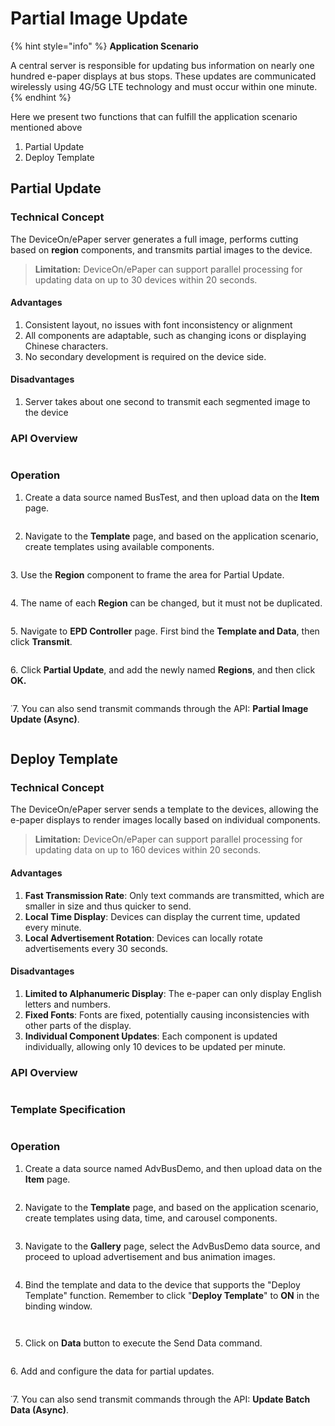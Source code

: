 # Partial Image Update

{% hint style="info" %}
**Application Scenario**

A central server is responsible for updating bus information on nearly one hundred e-paper displays at bus stops. These updates are communicated wirelessly using 4G/5G LTE technology and must occur within one minute.
{% endhint %}

Here we present two functions that can fulfill the application scenario mentioned above

1. Partial Update
2. Deploy Template

## Partial Update

### Technical Concept

The DeviceOn/ePaper server generates a full image, performs cutting based on **region** components, and transmits partial images to the device.

> **Limitation:** DeviceOn/ePaper can support parallel processing for updating data on up to 30 devices within 20 seconds.

#### Advantages

1. Consistent layout, no issues with font inconsistency or alignment
2. All components are adaptable, such as changing icons or displaying Chinese characters.
3. No secondary development is required on the device side.

#### Disadvantages

1. Server takes about one second to transmit each segmented image to the device

### API Overview

<figure><img src="../../.gitbook/assets/Partial_Update_Overview.png" alt=""><figcaption></figcaption></figure>

### Operation

1. Create a data source named BusTest, and then upload data on the **Item** page.

<figure><img src="../../.gitbook/assets/image (295).png" alt=""><figcaption></figcaption></figure>

2. Navigate to the **Template** page, and based on the application scenario, create templates using available components.

<figure><img src="../../.gitbook/assets/image (297).png" alt=""><figcaption></figcaption></figure>

3\. Use the **Region** component to frame the area for Partial Update.

<figure><img src="../../.gitbook/assets/image (298).png" alt=""><figcaption></figcaption></figure>

4\. The name of each **Region** can be changed, but it must not be duplicated.

<figure><img src="../../.gitbook/assets/image (299).png" alt=""><figcaption></figcaption></figure>

5\. Navigate to **EPD Controller** page. First bind the **Template and Data**, then click **Transmit**.

<figure><img src="../../.gitbook/assets/image (300).png" alt=""><figcaption></figcaption></figure>

6\. Click **Partial Update**, and add the newly named **Regions**, and then click **OK.**

<figure><img src="../../.gitbook/assets/image (301).png" alt=""><figcaption></figcaption></figure>

˙7. You can also send transmit commands through the API: **Partial Image Update (Async)**.

<figure><img src="../../.gitbook/assets/image (302).png" alt=""><figcaption></figcaption></figure>

## Deploy Template

### Technical Concept

The DeviceOn/ePaper server sends a template to the devices, allowing the e-paper displays to render images locally based on individual components.

> **Limitation:** DeviceOn/ePaper can support parallel processing for updating data on up to 160 devices within 20 seconds.

#### Advantages

1. **Fast Transmission Rate**: Only text commands are transmitted, which are smaller in size and thus quicker to send.
2. **Local Time Display**: Devices can display the current time, updated every minute.
3. **Local Advertisement Rotation**: Devices can locally rotate advertisements every 30 seconds.

#### Disadvantages

1. **Limited to Alphanumeric Display**: The e-paper can only display English letters and numbers.
2. **Fixed Fonts**: Fonts are fixed, potentially causing inconsistencies with other parts of the display.
3. **Individual Component Updates**: Each component is updated individually, allowing only 10 devices to be updated per minute.

### API Overview

<figure><img src="../../.gitbook/assets/Partial_Update_Deploy_Template_Overview.png" alt=""><figcaption></figcaption></figure>

### Template Specification

<figure><img src="../../.gitbook/assets/Partial_Update_Deploy_Template_Spec (1).png" alt=""><figcaption></figcaption></figure>

### Operation

1. Create a data source named AdvBusDemo, and then upload data on the **Item** page.

<figure><img src="../../.gitbook/assets/Partial_Update_Deploy_Template_Step_1.png" alt=""><figcaption></figcaption></figure>

2. Navigate to the **Template** page, and based on the application scenario, create templates using data, time, and carousel components.

<figure><img src="../../.gitbook/assets/image (287).png" alt=""><figcaption></figcaption></figure>

3. Navigate to the **Gallery** page, select the AdvBusDemo data source, and proceed to upload advertisement and bus animation images.

<figure><img src="../../.gitbook/assets/image (288).png" alt=""><figcaption></figcaption></figure>

4. Bind the template and data to the device that supports the "Deploy Template" function. Remember to click "**Deploy Template**" to **ON** in the binding window.

<figure><img src="../../.gitbook/assets/image (289).png" alt=""><figcaption></figcaption></figure>

<figure><img src="../../.gitbook/assets/image (290).png" alt=""><figcaption></figcaption></figure>

5. Click on **Data** button to execute the Send Data command.

<figure><img src="../../.gitbook/assets/image (292).png" alt=""><figcaption></figcaption></figure>

6\. Add and configure the data for partial updates.

<figure><img src="../../.gitbook/assets/image (293).png" alt=""><figcaption></figcaption></figure>

˙7. You can also send transmit commands through the API: **Update Batch Data (Async)**.

<figure><img src="../../.gitbook/assets/image (294).png" alt=""><figcaption></figcaption></figure>
